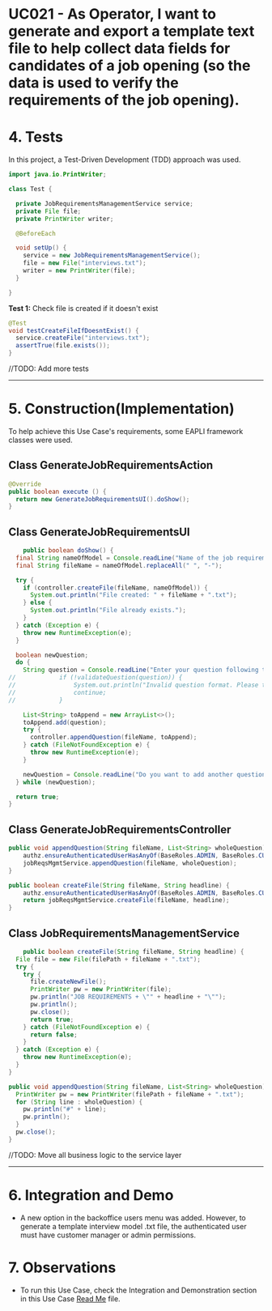 # UC021 - As Operator, I want to generate and export a template text file to help collect data fields for candidates of a job opening (so the data is used to verify the requirements of the job opening).

# 4. Tests

In this project, a Test-Driven Development (TDD) approach was used.

```java
import java.io.PrintWriter;

class Test {

  private JobRequirementsManagementService service;
  private File file;
  private PrintWriter writer;

  @BeforeEach

  void setUp() {
    service = new JobRequirementsManagementService();
    file = new File("interviews.txt");
    writer = new PrintWriter(file);
  }

}
```

**Test 1:** Check file is created if it doesn't exist

```java
@Test
void testCreateFileIfDoesntExist() {
  service.createFile("interviews.txt");
  assertTrue(file.exists());
}
```

//TODO: Add more tests

---

# 5. Construction(Implementation)

To help achieve this Use Case's requirements, some EAPLI framework classes were used.

## Class GenerateJobRequirementsAction

```java
@Override
public boolean execute () {
  return new GenerateJobRequirementsUI().doShow();
}
```

## Class GenerateJobRequirementsUI

```java
    public boolean doShow() {
  final String nameOfModel = Console.readLine("Name of the job requirements file: ");
  final String fileName = nameOfModel.replaceAll(" ", "-");

  try {
    if (controller.createFile(fileName, nameOfModel)) {
      System.out.println("File created: " + fileName + ".txt");
    } else {
      System.out.println("File already exists.");
    }
  } catch (Exception e) {
    throw new RuntimeException(e);
  }

  boolean newQuestion;
  do {
    String question = Console.readLine("Enter your question following the specific templates:");
//            if (!validateQuestion(question)) {
//                System.out.println("Invalid question format. Please try again.");
//                continue;
//            }

    List<String> toAppend = new ArrayList<>();
    toAppend.add(question);
    try {
      controller.appendQuestion(fileName, toAppend);
    } catch (FileNotFoundException e) {
      throw new RuntimeException(e);
    }

    newQuestion = Console.readLine("Do you want to add another question? (y/n)").trim().equalsIgnoreCase("y");
  } while (newQuestion);

  return true;
}
```
        
## Class GenerateJobRequirementsController
```java
public void appendQuestion(String fileName, List<String> wholeQuestion) throws FileNotFoundException {
    authz.ensureAuthenticatedUserHasAnyOf(BaseRoles.ADMIN, BaseRoles.CUSTOMER_MANAGER);
    jobReqsMgmtService.appendQuestion(fileName, wholeQuestion);
}

public boolean createFile(String fileName, String headline) {
    authz.ensureAuthenticatedUserHasAnyOf(BaseRoles.ADMIN, BaseRoles.CUSTOMER_MANAGER);
    return jobReqsMgmtService.createFile(fileName, headline);
}
```

## Class JobRequirementsManagementService
```java
    public boolean createFile(String fileName, String headline) {
  File file = new File(filePath + fileName + ".txt");
  try {
    try {
      file.createNewFile();
      PrintWriter pw = new PrintWriter(file);
      pw.println("JOB REQUIREMENTS + \"" + headline + "\"");
      pw.println();
      pw.close();
      return true;
    } catch (FileNotFoundException e) {
      return false;
    }
  } catch (Exception e) {
    throw new RuntimeException(e);
  }
}

public void appendQuestion(String fileName, List<String> wholeQuestion) throws FileNotFoundException {
  PrintWriter pw = new PrintWriter(filePath + fileName + ".txt");
  for (String line : wholeQuestion) {
    pw.println("#" + line);
    pw.println();
  }
  pw.close();
}
```

//TODO: Move all business logic to the service layer

---

# 6. Integration and Demo

* A new option in the backoffice users menu was added.
  However, to generate a template interview model .txt file, the authenticated
  user must have customer manager or admin permissions.

# 7. Observations

* To run this Use Case, check the Integration and Demonstration section in this Use Case [Read Me](../README.md) file.